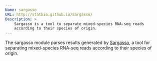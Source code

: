 ```yaml
---
Name: sargasso
URL: http://statbio.github.io/Sargasso/
Description: >
    Sargasso is a tool to separate mixed-species RNA-seq reads 
    according to their species of origin.
---
```


The sargasso module parses results generated by 
[Sargasso](http://statbio.github.io/Sargasso/),
a tool for separating mixed-species RNA-seq reads according to 
their species of origin.